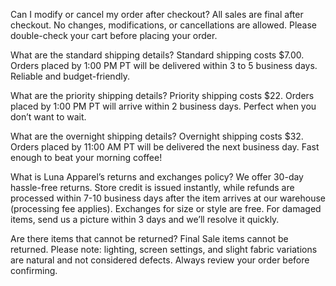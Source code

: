 Can I modify or cancel my order after checkout?
All sales are final after checkout. No changes, modifications, or cancellations are allowed. Please double-check your cart before placing your order.

What are the standard shipping details?
Standard shipping costs $7.00. Orders placed by 1:00 PM PT will be delivered within 3 to 5 business days. Reliable and budget-friendly.

What are the priority shipping details?
Priority shipping costs $22. Orders placed by 1:00 PM PT will arrive within 2 business days. Perfect when you don’t want to wait.

What are the overnight shipping details?
Overnight shipping costs $32. Orders placed by 11:00 AM PT will be delivered the next business day. Fast enough to beat your morning coffee!

What is Luna Apparel’s returns and exchanges policy?
We offer 30-day hassle-free returns. Store credit is issued instantly, while refunds are processed within 7-10 business days after the item arrives at our warehouse (processing fee applies). Exchanges for size or style are free. For damaged items, send us a picture within 3 days and we’ll resolve it quickly.

Are there items that cannot be returned?
Final Sale items cannot be returned. Please note: lighting, screen settings, and slight fabric variations are natural and not considered defects. Always review your order before confirming.

